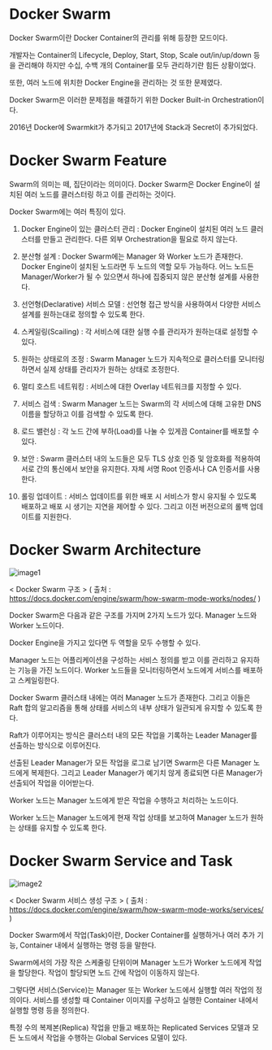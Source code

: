 # Docker Swarm

Docker Swarm이란 Docker Container의 관리를 위해 등장한 모드이다.

개발자는 Container의 Lifecycle, Deploy, Start, Stop, Scale out/in/up/down 등을 관리해야 하지만 수십, 수백 개의 Container를 모두 관리하기란 힘든 상황이었다.

또한, 여러 노드에 위치한 Docker Engine을 관리하는 것 또한 문제였다.

Docker Swarm은 이러한 문제점을 해결하기 위한 Docker Built-in Orchestration이다. 

2016년 Docker에 Swarmkit가 추가되고 2017년에 Stack과 Secret이 추가되었다.

# Docker Swarm Feature

Swarm의 의미는 떼, 집단이라는 의미이다. Docker Swarm은 Docker Engine이 설치된 여러 노드를 클러스터링 하고 이를 관리하는 것이다.

Docker Swarm에는 여러 특징이 있다.

1. Docker Engine이 있는 클러스터 관리 : Docker Engine이 설치된 여러 노드 클러스터를 만들고 관리한다. 다른 외부 Orchestration을 필요로 하지 않는다.

2. 분산형 설계 : Docker Swarm에는 Manager 와 Worker 노드가 존재한다. Docker Engine이 설치된 노드라면 두 노드의 역할 모두 가능하다. 어느 노드든 Manager/Worker가 될 수 있으면서 하나에 집중되지 않은 분산형 설계를 사용한다.

3. 선언형(Declarative) 서비스 모델 : 선언형 접근 방식을 사용하여서 다양한 서비스 설계를 원하는대로 정의할 수 있도록 한다.

4. 스케일링(Scailing) : 각 서비스에 대한 실행 수를 관리자가 원하는대로 설정할 수 있다.

5. 원하는 상태로의 조정 : Swarm Manager 노드가 지속적으로 클러스터를 모니터링하면서 실제 상태를 관리자가 원하는 상태로 조정한다. 

6. 멀티 호스트 네트워킹 : 서비스에 대한 Overlay 네트워크를 지정할 수 있다.

7. 서비스 검색 : Swarm Manager 노드는 Swarm의 각 서비스에 대해 고유한 DNS 이름을 할당하고 이를 검색할 수 있도록 한다.

8. 로드 밸런싱 : 각 노드 간에 부하(Load)를 나눌 수 있게끔 Container를 배포할 수 있다.

9. 보안 : Swarm 클러스터 내의 노드들은 모두 TLS 상호 인증 및 암호화를 적용하여 서로 간의 통신에서 보안을 유지한다. 자체 서명 Root 인증서나 CA 인증서를 사용한다.

10. 롤링 업데이트 : 서비스 업데이트를 위한 배포 시 서비스가 항시 유지될 수 있도록 배포하고 배포 시 생기는 지연을 제어할 수 있다. 그리고 이전 버전으로의 롤백 업데이트를 지원한다.

# Docker Swarm Architecture

![image1](https://docs.docker.com/engine/swarm/images/swarm-diagram.png)

< Docker Swarm 구조 > ( 출처 : https://docs.docker.com/engine/swarm/how-swarm-mode-works/nodes/ )

Docker Swarm은 다음과 같은 구조를 가지며 2가지 노드가 있다. Manager 노드와 Worker 노드이다.

Docker Engine을 가지고 있다면 두 역할을 모두 수행할 수 있다.

Manager 노드는 어플리케이션을 구성하는 서비스 정의를 받고 이를 관리하고 유지하는 기능을 가진 노드이다. Worker 노드들을 모니터링하면서 노드에게 서비스를 배포하고 스케일링한다.

Docker Swarm 클러스태 내에는 여러 Manager 노드가 존재한다. 그리고 이들은 Raft 합의 알고리즘을 통해 상태를 서비스의 내부 상태가 일관되게 유지할 수 있도록 한다.

Raft가 이루어지는 방식은 클러스터 내의 모든 작업을 기록하는 Leader Manager를 선출하는 방식으로 이루어진다. 

선출된 Leader Manager가 모든 작업을 로그로 남기면 Swarm은 다른 Manager 노드에게 복제한다. 그리고 Leader Manager가 예기치 않게 종료되면 다른 Manager가 선출되어 작업을 이어받는다.

Worker 노드는 Manager 노드에게 받은 작업을 수행하고 처리하는 노드이다. 

Worker 노드는 Manager 노드에게 현재 작업 상태를 보고하여 Manager 노드가 원하는 상태를 유지할 수 있도록 한다.

# Docker Swarm Service and Task

![image2](https://docs.docker.com/engine/swarm/images/service-lifecycle.png)

< Docker Swarm 서비스 생성 구조 > ( 출처 : https://docs.docker.com/engine/swarm/how-swarm-mode-works/services/ )

Docker Swarm에서 작업(Task)이란, Docker Container를 실행하거나 여러 추가 기능, Container 내에서 실행하는 명령 등을 말한다.

Swarm에서의 가장 작은 스케줄링 단위이며 Manager 노드가 Worker 노드에게 작업을 할당한다. 작업이 할당되면 노드 간에 작업이 이동하지 않는다.

그렇다면 서비스(Service)는 Manager 또는 Worker 노드에서 실행할 여러 작업의 정의이다. 서비스를 생성할 때 Container 이미지를 구성하고 실행한 Container 내에서 실행할 명령 등을 정의한다.

특정 수의 복제본(Replica) 작업을 만들고 배포하는 Replicated Services 모델과 모든 노드에서 작업을 수행하는 Global Services 모델이 있다.


